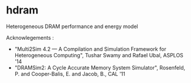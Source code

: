 hdram
=====

Heterogeneous DRAM performance and energy model

Acknowlegements :
* "Multi2Sim 4.2 — A Compilation and Simulation Framework for Heterogeneous Computing", Tushar Swamy and Rafael Ubal, ASPLOS '14
* "DRAMSim2: A Cycle Accurate Memory System Simulator", Rosenfeld, P. and Cooper-Balis, E. and Jacob, B., CAL '11
